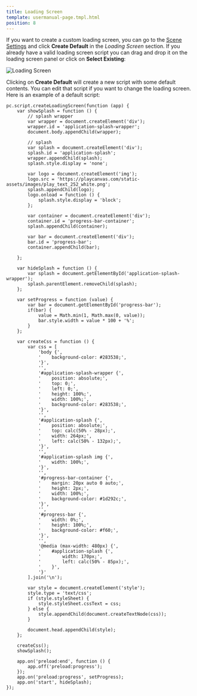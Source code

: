 ```yaml
---
title: Loading Screen
template: usermanual-page.tmpl.html
position: 8
---
```


If you want to create a custom loading screen, you can go to the [Scene Settings][1] and click **Create Default** in the *Loading Screen* section. If you already have a valid loading screen script you can drag and drop it on the loading screen panel or click on **Select Existing**:

<img alt="Loading Screen" src="/images/user-manual/editor/loading-screen/loading-screen.png" />

Clicking on **Create Default** will create a new script with some default contents. You can edit that script if you want to change the loading screen. Here is an example of a default script:

```
pc.script.createLoadingScreen(function (app) {
    var showSplash = function () {
        // splash wrapper
        var wrapper = document.createElement('div');
        wrapper.id = 'application-splash-wrapper';
        document.body.appendChild(wrapper);

        // splash
        var splash = document.createElement('div');
        splash.id = 'application-splash';
        wrapper.appendChild(splash);
        splash.style.display = 'none';

        var logo = document.createElement('img');
        logo.src = 'https://playcanvas.com/static-assets/images/play_text_252_white.png';
        splash.appendChild(logo);
        logo.onload = function () {
            splash.style.display = 'block';
        };

        var container = document.createElement('div');
        container.id = 'progress-bar-container';
        splash.appendChild(container);

        var bar = document.createElement('div');
        bar.id = 'progress-bar';
        container.appendChild(bar);

    };

    var hideSplash = function () {
        var splash = document.getElementById('application-splash-wrapper');
        splash.parentElement.removeChild(splash);
    };

    var setProgress = function (value) {
        var bar = document.getElementById('progress-bar');
        if(bar) {
            value = Math.min(1, Math.max(0, value));
            bar.style.width = value * 100 + '%';
        }
    };

    var createCss = function () {
        var css = [
            'body {',
            '    background-color: #283538;',
            '}',
            '',
            '#application-splash-wrapper {',
            '    position: absolute;',
            '    top: 0;',
            '    left: 0;',
            '    height: 100%;',
            '    width: 100%;',
            '    background-color: #283538;',
            '}',
            '',
            '#application-splash {',
            '    position: absolute;',
            '    top: calc(50% - 28px);',
            '    width: 264px;',
            '    left: calc(50% - 132px);',
            '}',
            '',
            '#application-splash img {',
            '    width: 100%;',
            '}',
            '',
            '#progress-bar-container {',
            '    margin: 20px auto 0 auto;',
            '    height: 2px;',
            '    width: 100%;',
            '    background-color: #1d292c;',
            '}',
            '',
            '#progress-bar {',
            '    width: 0%;',
            '    height: 100%;',
            '    background-color: #f60;',
            '}',
            '',
            '@media (max-width: 480px) {',
            '    #application-splash {',
            '        width: 170px;',
            '        left: calc(50% - 85px);',
            '    }',
            '}'
        ].join('\n');

        var style = document.createElement('style');
        style.type = 'text/css';
        if (style.styleSheet) {
            style.styleSheet.cssText = css;
        } else {
            style.appendChild(document.createTextNode(css));
        }

        document.head.appendChild(style);
    };

    createCss();
    showSplash();

    app.on('preload:end', function () {
        app.off('preload:progress');
    });
    app.on('preload:progress', setProgress);
    app.on('start', hideSplash);
});
```

[1]: /user-manual/designer/settings
